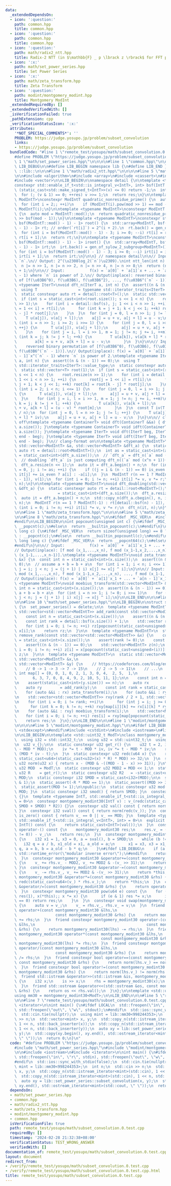 ```yaml
---
data:
  _extendedDependsOn:
  - icon: ':question:'
    path: common.hpp
    title: common.hpp
  - icon: ':question:'
    path: common.hpp
    title: common.hpp
  - icon: ':question:'
    path: math/radix2_ntt.hpp
    title: Radix-2 NTT (in $\mathbb{F} _ p \lbrack z \rbrack$ for FFT prime $p$)
  - icon: ':x:'
    path: math/set_power_series.hpp
    title: Set Power Series
  - icon: ':x:'
    path: math/zeta_transform.hpp
    title: Zeta Transform
  - icon: ':question:'
    path: modint/montgomery_modint.hpp
    title: Montgomery ModInt
  _extendedRequiredBy: []
  _extendedVerifiedWith: []
  _isVerificationFailed: true
  _pathExtension: cpp
  _verificationStatusIcon: ':x:'
  attributes:
    '*NOT_SPECIAL_COMMENTS*': ''
    PROBLEM: https://judge.yosupo.jp/problem/subset_convolution
    links:
    - https://judge.yosupo.jp/problem/subset_convolution
  bundledCode: "#line 1 \"remote_test/yosupo/math/subset_convolution.0.test.cpp\"\n\
    #define PROBLEM \"https://judge.yosupo.jp/problem/subset_convolution\"\n\n#line\
    \ 1 \"math/set_power_series.hpp\"\n\n\n\n#line 1 \"common.hpp\"\n\n\n\n#define\
    \ LIB_DEBUG\n\n#define LIB_BEGIN namespace lib {\n#define LIB_END }\n#define LIB\
    \ ::lib::\n\n\n#line 1 \"math/radix2_ntt.hpp\"\n\n\n\n#line 5 \"math/radix2_ntt.hpp\"\
    \n\n#include <algorithm>\n#include <array>\n#include <cassert>\n#include <type_traits>\n\
    #include <vector>\n\nLIB_BEGIN\n\nnamespace detail {\n\ntemplate <typename IntT>\n\
    constexpr std::enable_if_t<std::is_integral_v<IntT>, int> bsf(IntT v) {\n  if\
    \ (static_cast<std::make_signed_t<IntT>>(v) <= 0) return -1;\n  int res = 0;\n\
    \  for (; (v & 1) == 0; ++res) v >>= 1;\n  return res;\n}\n\ntemplate <typename\
    \ ModIntT>\nconstexpr ModIntT quadratic_nonresidue_prime() {\n  auto mod = ModIntT::mod();\n\
    \  for (int i = 2;; ++i)\n    if (ModIntT(i).pow(mod >> 1) == mod - 1) return\
    \ ModIntT(i);\n}\n\ntemplate <typename ModIntT>\nconstexpr ModIntT gen_of_sylow_2_subgroup()\
    \ {\n  auto mod = ModIntT::mod();\n  return quadratic_nonresidue_prime<ModIntT>().pow(mod\
    \ >> bsf(mod - 1));\n}\n\ntemplate <typename ModIntT>\nconstexpr std::array<ModIntT,\
    \ bsf(ModIntT::mod() - 1) - 1> root() {\n  std::array<ModIntT, bsf(ModIntT::mod()\
    \ - 1) - 1> rt; // order(`rt[i]`) = 2^(i + 2).\n  rt.back() = gen_of_sylow_2_subgroup<ModIntT>();\n\
    \  for (int i = bsf(ModIntT::mod() - 1) - 3; i >= 0; --i) rt[i] = rt[i + 1] *\
    \ rt[i + 1];\n  return rt;\n}\n\ntemplate <typename ModIntT>\nconstexpr std::array<ModIntT,\
    \ bsf(ModIntT::mod() - 1) - 1> iroot() {\n  std::array<ModIntT, bsf(ModIntT::mod()\
    \ - 1) - 1> irt;\n  irt.back() = gen_of_sylow_2_subgroup<ModIntT>().inv();\n \
    \ for (int i = bsf(ModIntT::mod() - 1) - 3; i >= 0; --i) irt[i] = irt[i + 1] *\
    \ irt[i + 1];\n  return irt;\n}\n\n} // namespace detail\n\n// Input:  integer\
    \ `n`.\n// Output: 2^(\u2308log_2(`n`)\u2309).\nint ntt_len(int n) {\n  --n;\n\
    \  n |= n >> 1, n |= n >> 2, n |= n >> 4, n |= n >> 8;\n  return (n | n >> 16)\
    \ + 1;\n}\n\n// Input:           f(x) = `a[0]` + `a[1]`x + ... + `a[n - 1]`x^(`n`\
    \ - 1) where `n` is power of 2.\n// Output(inplace): reversed binary permutation\
    \ of [f(\u03B6^0), f(\u03B6), f(\u03B6^2), ..., f(\u03B6^(`n` - 1))].\ntemplate\
    \ <typename IterT>\nvoid dft_n(IterT a, int n) {\n  assert((n & (n - 1)) == 0);\n\
    \  using T                  = typename std::iterator_traits<IterT>::value_type;\n\
    \  static constexpr auto rt = detail::root<T>();\n  static std::vector<T> root(1);\n\
    \  if (int s = static_cast<int>(root.size()); s << 1 < n) {\n    root.resize(n\
    \ >> 1);\n    for (int i = detail::bsf(s), j; 1 << i < n >> 1; ++i) {\n      root[j\
    \ = 1 << i] = rt[i];\n      for (int k = j + 1; k < j << 1; ++k) root[k] = root[k\
    \ - j] * root[j];\n    }\n  }\n  for (int j = 0, l = n >> 1; j != l; ++j) {\n\
    \    T u(a[j]), v(a[j + l]);\n    a[j] = u + v, a[j + l] = u - v;\n  }\n  for\
    \ (int i = n >> 1; i >= 2; i >>= 1) {\n    for (int j = 0, l = i >> 1; j != l;\
    \ ++j) {\n      T u(a[j]), v(a[j + l]);\n      a[j] = u + v, a[j + l] = u - v;\n\
    \    }\n    for (int j = i, l = i >> 1, m = 1; j != n; j += i, ++m)\n      for\
    \ (int k = j; k != j + l; ++k) {\n        T u(a[k]), v(a[k + l] * root[m]);\n\
    \        a[k] = u + v, a[k + l] = u - v;\n      }\n  }\n}\n\n// Input:       \
    \    reversed binary permutation of [f(\u03B6^0), f(\u03B6), f(\u03B6^2), ...,\
    \ f(\u03B6^(`n` - 1))].\n// Output(inplace): f(x) = `a[0]` + `a[1]`x + ... + `a[n\
    \ - 1]`x^(`n` - 1) where `n` is power of 2.\ntemplate <typename IterT>\nvoid idft_n(IterT\
    \ a, int n) {\n  assert((n & (n - 1)) == 0);\n  using T                  = typename\
    \ std::iterator_traits<IterT>::value_type;\n  static constexpr auto rt = detail::iroot<T>();\n\
    \  static std::vector<T> root(1);\n  if (int s = static_cast<int>(root.size());\
    \ s << 1 < n) {\n    root.resize(n >> 1);\n    for (int i = detail::bsf(s), j;\
    \ 1 << i < n >> 1; ++i) {\n      root[j = 1 << i] = rt[i];\n      for (int k =\
    \ j + 1; k < j << 1; ++k) root[k] = root[k - j] * root[j];\n    }\n  }\n  for\
    \ (int i = 2; i < n; i <<= 1) {\n    for (int j = 0, l = i >> 1; j != l; ++j)\
    \ {\n      T u(a[j]), v(a[j + l]);\n      a[j] = u + v, a[j + l] = u - v;\n  \
    \  }\n    for (int j = i, l = i >> 1, m = 1; j != n; j += i, ++m)\n      for (int\
    \ k = j; k != j + l; ++k) {\n        T u(a[k]), v(a[k + l]);\n        a[k] = u\
    \ + v, a[k + l] = (u - v) * root[m];\n      }\n  }\n  const T iv(T::mod() - T::mod()\
    \ / n);\n  for (int j = 0, l = n >> 1; j != l; ++j) {\n    T u(a[j] * iv), v(a[j\
    \ + l] * iv);\n    a[j] = u + v, a[j + l] = u - v;\n  }\n}\n\n// clang-format\
    \ off\ntemplate <typename ContainerT> void dft(ContainerT &&a) { dft_n(a.begin(),\
    \ a.size()); }\ntemplate <typename ContainerT> void idft(ContainerT &&a) { idft_n(a.begin(),\
    \ a.size()); }\ntemplate <typename IterT> void dft(IterT beg, IterT end) { dft_n(beg,\
    \ end - beg); }\ntemplate <typename IterT> void idft(IterT beg, IterT end) { idft_n(beg,\
    \ end - beg); }\n// clang-format on\n\ntemplate <typename ModIntT>\nvoid dft_doubling(const\
    \ std::vector<ModIntT> &a, std::vector<ModIntT> &dft_a) {\n  static constexpr\
    \ auto rt = detail::root<ModIntT>();\n  int as = static_cast<int>(a.size()), n\
    \ = static_cast<int>(dft_a.size());\n  // `dft_a` = dft_n(`a` mod (x^n - 1))\n\
    \  // doubling `dft_a` is just computing dft_n((`a` mod (x^n + 1))(\u03B6^(2n))).\n\
    \  dft_a.resize(n << 1);\n  auto it = dft_a.begin() + n;\n  for (int i = 0, is_even\
    \ = 0, j; i != as; ++i) {\n    if ((j = i & (n - 1)) == 0) is_even ^= 1;\n   \
    \ it[j] += is_even ? a[i] : -a[i];\n  }\n  ModIntT r(n == 1 ? ModIntT(-1) : rt[detail::bsf(n)\
    \ - 1]), v(1);\n  for (int i = 0; i != n; ++i) it[i] *= v, v *= r;\n  dft_n(it,\
    \ n);\n}\n\ntemplate <typename ModIntT>\nvoid dft_doubling(std::vector<ModIntT>\
    \ &dft_a) {\n  static constexpr auto rt = detail::root<ModIntT>();\n  int n  \
    \                  = static_cast<int>(dft_a.size());\n  dft_a.resize(n << 1);\n\
    \  auto it = dft_a.begin() + n;\n  std::copy_n(dft_a.cbegin(), n, it);\n  idft_n(it,\
    \ n);\n  ModIntT r(n == 1 ? ModIntT(-1) : rt[detail::bsf(n) - 1]), v(1);\n  for\
    \ (int i = 0; i != n; ++i) it[i] *= v, v *= r;\n  dft_n(it, n);\n}\n\nLIB_END\n\
    \n\n#line 1 \"math/zeta_transform.hpp\"\n\n\n\n#line 5 \"math/zeta_transform.hpp\"\
    \n\n#line 8 \"math/zeta_transform.hpp\"\n\n#ifdef _MSC_VER\n  #include <intrin.h>\n\
    #endif\n\nLIB_BEGIN\n\nint popcount(unsigned int c) {\n#ifdef _MSC_VER\n  return\
    \ __popcnt(c);\n#else\n  return __builtin_popcount(c);\n#endif\n}\n\nint popcount(unsigned\
    \ long c) {\n#ifdef _MSC_VER\n  return sizeof(unsigned long) == 8 ? __popcnt64(c)\
    \ : __popcnt(c);\n#else\n  return __builtin_popcountl(c);\n#endif\n}\n\nint popcount(unsigned\
    \ long long c) {\n#ifdef _MSC_VER\n  return __popcnt64(c);\n#else\n  return __builtin_popcountll(c);\n\
    #endif\n}\n\n// Input:           f(x) = `a[0]` + `a[1]`x_1 + ... + `a[n - 1]`x_1...x_n.\n\
    // Output(inplace): [f mod (x_1,...,x_n), f mod (x_1-1,x_2,...,x_n), ..., f mod\
    \ (x_1-1,...,x_n-1)].\ntemplate <typename ModIntT>\nvoid zeta_transform(std::vector<ModIntT>\
    \ &x) {\n  const int n = static_cast<int>(x.size());\n  assert((n & (n - 1)) ==\
    \ 0);\n  // assume a + b = b + a\n  for (int i = 1; i < n; i <<= 1)\n    for (int\
    \ j = i; j < n; j = (j + 1) | i) x[j] += x[j ^ i];\n}\n\n// Input:           [f\
    \ mod (x_1,...,x_n), f mod (x_1-1,x_2,...,x_n), ..., f mod (x_1-1,...,x_n-1)].\n\
    // Output(inplace): f(x) = `a[0]` + `a[1]`x_1 + ... + `a[n - 1]`x_1...x_n.\ntemplate\
    \ <typename ModIntT>\nvoid moebius_transform(std::vector<ModIntT> &x) {\n  const\
    \ int n = static_cast<int>(x.size());\n  assert((n & (n - 1)) == 0);\n  // assume\
    \ a + b = b + a\n  for (int i = n >> 1; i != 0; i >>= 1)\n    for (int j = i;\
    \ j < n; j = (j + 1) | i) x[j] -= x[j ^ i];\n}\n\nLIB_END\n\n\n#line 7 \"math/set_power_series.hpp\"\
    \n\n#line 10 \"math/set_power_series.hpp\"\n\nLIB_BEGIN\n\nstruct set_power_series\
    \ {\n  set_power_series() = delete;\n\n  template <typename ModIntT>\n  static\
    \ std::vector<std::vector<ModIntT>> add_rank(const std::vector<ModIntT> &x) {\n\
    \    const int n = static_cast<int>(x.size());\n    assert((n & (n - 1)) == 0);\n\
    \    const int rank = detail::bsf(x.size()) + 1;\n    std::vector rz(rank, std::vector<ModIntT>(x.size()));\n\
    \    for (int i = 0; i != n; ++i) rz[popcount(static_cast<unsigned>(i))][i] =\
    \ x[i];\n    return rz;\n  }\n\n  template <typename ModIntT>\n  static std::vector<ModIntT>\
    \ remove_rank(const std::vector<std::vector<ModIntT>> &x) {\n    const int rank\
    \ = static_cast<int>(x.size());\n    assert(rank != 0);\n    const int n = static_cast<int>(x.front().size());\n\
    \    assert((n & (n - 1)) == 0);\n    std::vector<ModIntT> z(n);\n    for (int\
    \ i = 0; i != n; ++i) z[i] = x[popcount(static_cast<unsigned>(i))][i];\n    return\
    \ z;\n  }\n\n  template <typename ModIntT>\n  static std::vector<ModIntT> subset_convolution(const\
    \ std::vector<ModIntT> &x,\n                                                 const\
    \ std::vector<ModIntT> &y) {\n    // https://codeforces.com/blog/entry/126418\n\
    \    // 0 -> 1 -> 3 -> 7 -> 15\n    // 2 -> 5 -> 11\n    // ...\n    static const\
    \ int map[] = {0, 0, 1, 0, 2, 1, 3, 0, 4,  2, 5,  1,\n                       \
    \       6, 3, 7, 0, 8, 4, 9, 2, 10, 5, 11, 1};\n\n    const int n = static_cast<int>(x.size());\n\
    \n    assert(static_cast<int>(y.size()) == n);\n    auto rx        = add_rank(x);\n\
    \    auto ry        = add_rank(y);\n    const int rank = static_cast<int>(rx.size());\n\
    \    for (auto &&i : rx) zeta_transform(i);\n    for (auto &&i : ry) zeta_transform(i);\n\
    \n    std::vector<std::vector<ModIntT>> rxy(rank / 2 + 1, std::vector<ModIntT>(x.size()));\n\
    \n    for (int i = 0; i != rank; ++i)\n      for (int j = i; j >= 0; --j)\n  \
    \      for (int k = 0; k != n; ++k) rxy[map[i]][k] += rx[i][k] * ry[i - j][k];\n\
    \n    for (auto &&i : rxy) moebius_transform(i);\n    std::vector<ModIntT> res(n);\n\
    \    for (int i = 0; i != n; ++i) res[i] = rxy[map[popcount(static_cast<unsigned>(i))]][i];\n\
    \    return res;\n  }\n};\n\nLIB_END\n\n\n#line 1 \"modint/montgomery_modint.hpp\"\
    \n\n\n\n#line 5 \"modint/montgomery_modint.hpp\"\n\n#ifdef LIB_DEBUG\n  #include\
    \ <stdexcept>\n#endif\n#include <cstdint>\n#include <iostream>\n#line 12 \"modint/montgomery_modint.hpp\"\
    \n\nLIB_BEGIN\n\ntemplate <std::uint32_t ModT>\nclass montgomery_modint30 {\n\
    \  using i32 = std::int32_t;\n  using u32 = std::uint32_t;\n  using u64 = std::uint64_t;\n\
    \n  u32 v_{};\n\n  static constexpr u32 get_r() {\n    u32 t = 2, iv = MOD * (t\
    \ - MOD * MOD);\n    iv *= t - MOD * iv, iv *= t - MOD * iv;\n    return iv *\
    \ (MOD * iv - t);\n  }\n  static constexpr u32 redc(u64 x) {\n    return (x +\
    \ static_cast<u64>(static_cast<u32>(x) * R) * MOD) >> 32;\n  }\n  static constexpr\
    \ u32 norm(u32 x) { return x - (MOD & -((MOD - 1 - x) >> 31)); }\n\n  static constexpr\
    \ u32 MOD  = ModT;\n  static constexpr u32 MOD2 = MOD << 1;\n  static constexpr\
    \ u32 R    = get_r();\n  static constexpr u32 R2   = -static_cast<u64>(MOD) %\
    \ MOD;\n  static constexpr i32 SMOD = static_cast<i32>(MOD);\n\n  static_assert(MOD\
    \ & 1);\n  static_assert(-R * MOD == 1);\n  static_assert((MOD >> 30) == 0);\n\
    \  static_assert(MOD != 1);\n\npublic:\n  static constexpr u32 mod() { return\
    \ MOD; }\n  static constexpr i32 smod() { return SMOD; }\n  constexpr montgomery_modint30()\
    \ {}\n  template <typename IntT, std::enable_if_t<std::is_integral_v<IntT>, int>\
    \ = 0>\n  constexpr montgomery_modint30(IntT v) : v_(redc(static_cast<u64>(v %\
    \ SMOD + SMOD) * R2)) {}\n  constexpr u32 val() const { return norm(redc(v_));\
    \ }\n  constexpr i32 sval() const { return norm(redc(v_)); }\n  constexpr bool\
    \ is_zero() const { return v_ == 0 || v_ == MOD; }\n  template <typename IntT,\
    \ std::enable_if_t<std::is_integral_v<IntT>, int> = 0>\n  explicit constexpr operator\
    \ IntT() const {\n    return static_cast<IntT>(val());\n  }\n  constexpr montgomery_modint30\
    \ operator-() const {\n    montgomery_modint30 res;\n    res.v_ = (MOD2 & -(v_\
    \ != 0)) - v_;\n    return res;\n  }\n  constexpr montgomery_modint30 inv() const\
    \ {\n    i32 x1 = 1, x3 = 0, a = sval(), b = SMOD;\n    while (b != 0) {\n   \
    \   i32 q = a / b, x1_old = x1, a_old = a;\n      x1 = x3, x3 = x1_old - x3 *\
    \ q, a = b, b = a_old - b * q;\n    }\n#ifdef LIB_DEBUG\n    if (a != 1) throw\
    \ std::runtime_error(\"modular inverse error\");\n#endif\n    return montgomery_modint30(x1);\n\
    \  }\n  constexpr montgomery_modint30 &operator+=(const montgomery_modint30 &rhs)\
    \ {\n    v_ += rhs.v_ - MOD2, v_ += MOD2 & -(v_ >> 31);\n    return *this;\n \
    \ }\n  constexpr montgomery_modint30 &operator-=(const montgomery_modint30 &rhs)\
    \ {\n    v_ -= rhs.v_, v_ += MOD2 & -(v_ >> 31);\n    return *this;\n  }\n  constexpr\
    \ montgomery_modint30 &operator*=(const montgomery_modint30 &rhs) {\n    v_ =\
    \ redc(static_cast<u64>(v_) * rhs.v_);\n    return *this;\n  }\n  constexpr montgomery_modint30\
    \ &operator/=(const montgomery_modint30 &rhs) {\n    return operator*=(rhs.inv());\n\
    \  }\n  constexpr montgomery_modint30 pow(u64 e) const {\n    for (montgomery_modint30\
    \ res(1), x(*this);; x *= x) {\n      if (e & 1) res *= x;\n      if ((e >>= 1)\
    \ == 0) return res;\n    }\n  }\n  constexpr void swap(montgomery_modint30 &rhs)\
    \ {\n    auto v = v_;\n    v_ = rhs.v_, rhs.v_ = v;\n  }\n  friend constexpr montgomery_modint30\
    \ operator+(const montgomery_modint30 &lhs,\n                                \
    \                 const montgomery_modint30 &rhs) {\n    return montgomery_modint30(lhs)\
    \ += rhs;\n  }\n  friend constexpr montgomery_modint30 operator-(const montgomery_modint30\
    \ &lhs,\n                                                 const montgomery_modint30\
    \ &rhs) {\n    return montgomery_modint30(lhs) -= rhs;\n  }\n  friend constexpr\
    \ montgomery_modint30 operator*(const montgomery_modint30 &lhs,\n            \
    \                                     const montgomery_modint30 &rhs) {\n    return\
    \ montgomery_modint30(lhs) *= rhs;\n  }\n  friend constexpr montgomery_modint30\
    \ operator/(const montgomery_modint30 &lhs,\n                                \
    \                 const montgomery_modint30 &rhs) {\n    return montgomery_modint30(lhs)\
    \ /= rhs;\n  }\n  friend constexpr bool operator==(const montgomery_modint30 &lhs,\
    \ const montgomery_modint30 &rhs) {\n    return norm(lhs.v_) == norm(rhs.v_);\n\
    \  }\n  friend constexpr bool operator!=(const montgomery_modint30 &lhs, const\
    \ montgomery_modint30 &rhs) {\n    return norm(lhs.v_) != norm(rhs.v_);\n  }\n\
    \  friend std::istream &operator>>(std::istream &is, montgomery_modint30 &rhs)\
    \ {\n    i32 x;\n    is >> x;\n    rhs = montgomery_modint30(x);\n    return is;\n\
    \  }\n  friend std::ostream &operator<<(std::ostream &os, const montgomery_modint30\
    \ &rhs) {\n    return os << rhs.val();\n  }\n};\n\ntemplate <std::uint32_t ModT>\n\
    using mm30 = montgomery_modint30<ModT>;\n\nLIB_END\n\n\n#line 5 \"remote_test/yosupo/math/subset_convolution.0.test.cpp\"\
    \n\n#line 7 \"remote_test/yosupo/math/subset_convolution.0.test.cpp\"\n#include\
    \ <iterator>\n\nint main() {\n#ifdef LOCAL\n  std::freopen(\"in\", \"r\", stdin),\
    \ std::freopen(\"out\", \"w\", stdout);\n#endif\n  std::ios::sync_with_stdio(false);\n\
    \  std::cin.tie(nullptr);\n  using mint = lib::mm30<998244353>;\n  int n;\n  std::cin\
    \ >> n;\n  std::vector<mint> x, y;\n  std::copy_n(std::istream_iterator<mint>(std::cin),\
    \ 1 << n, std::back_inserter(x));\n  std::copy_n(std::istream_iterator<mint>(std::cin),\
    \ 1 << n, std::back_inserter(y));\n  auto xy = lib::set_power_series::subset_convolution(x,\
    \ y);\n  std::copy(xy.begin(), xy.end(), std::ostream_iterator<mint>(std::cout,\
    \ \" \"));\n  return 0;\n}\n"
  code: "#define PROBLEM \"https://judge.yosupo.jp/problem/subset_convolution\"\n\n\
    #include \"math/set_power_series.hpp\"\n#include \"modint/montgomery_modint.hpp\"\
    \n\n#include <iostream>\n#include <iterator>\n\nint main() {\n#ifdef LOCAL\n \
    \ std::freopen(\"in\", \"r\", stdin), std::freopen(\"out\", \"w\", stdout);\n\
    #endif\n  std::ios::sync_with_stdio(false);\n  std::cin.tie(nullptr);\n  using\
    \ mint = lib::mm30<998244353>;\n  int n;\n  std::cin >> n;\n  std::vector<mint>\
    \ x, y;\n  std::copy_n(std::istream_iterator<mint>(std::cin), 1 << n, std::back_inserter(x));\n\
    \  std::copy_n(std::istream_iterator<mint>(std::cin), 1 << n, std::back_inserter(y));\n\
    \  auto xy = lib::set_power_series::subset_convolution(x, y);\n  std::copy(xy.begin(),\
    \ xy.end(), std::ostream_iterator<mint>(std::cout, \" \"));\n  return 0;\n}\n"
  dependsOn:
  - math/set_power_series.hpp
  - common.hpp
  - math/radix2_ntt.hpp
  - math/zeta_transform.hpp
  - modint/montgomery_modint.hpp
  - common.hpp
  isVerificationFile: true
  path: remote_test/yosupo/math/subset_convolution.0.test.cpp
  requiredBy: []
  timestamp: '2024-02-28 21:32:38+08:00'
  verificationStatus: TEST_WRONG_ANSWER
  verifiedWith: []
documentation_of: remote_test/yosupo/math/subset_convolution.0.test.cpp
layout: document
redirect_from:
- /verify/remote_test/yosupo/math/subset_convolution.0.test.cpp
- /verify/remote_test/yosupo/math/subset_convolution.0.test.cpp.html
title: remote_test/yosupo/math/subset_convolution.0.test.cpp
---
```

